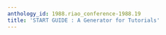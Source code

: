 ```yaml
---
anthology_id: 1988.riao_conference-1988.19
title: 'START GUIDE : A Generator for Tutorials'
---
```

